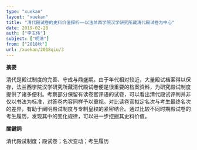 ```yaml
---
type: "xuekan"
layout: "xuekan"
title: "清代殿试卷的史料价值探析——以法兰西学院汉学研究所藏清代殿试卷为中心"
date: 2019-02-28
auth: ["李玉伟"]
subject: ["明清"]
from: ["2018秋"]
url: /xuekan/2018qiu/3
---
```


**摘要**      

清代是殿试制度的完善、守成与鼎盛期。由于年代相对较近，大量殿试档案得以保存，法兰西学院汉学研究所藏清代殿试卷便是很重要的档案资料，为研究殿试制度提供了诸多便利。考察部分保留有读卷官评语的试卷，可以看出清代殿试评判并非仅以书法为标准，对答卷内容同样予以重视。对比读卷官拟定名次与考生最终名次的差异，有助于阐明殿试制度与专制皇权的紧密结合。通过比较不同时期殿试卷的考生履历，发现其中的变化规律，可以进一步挖掘其史料价值。

**關鍵詞**

清代殿试制度；殿试卷；名次变动；考生履历
